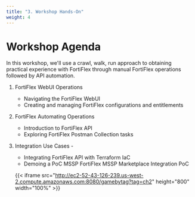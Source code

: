 ```yaml
---
title: "3. Workshop Hands-On"
weight: 4
---
```


# Workshop Agenda

In this workshop, we'll use a crawl, walk, run approach to obtaining practical experience with FortiFlex through manual FortiFlex operations followed by API automation.

1. FortiFlex WebUI Operations
   - Navigating the FortiFlex WebUI 
   - Creating and managing FortiFlex configurations and entitlements
2. FortiFlex Automating Operations
   - Introduction to FortiFlex API
   - Exploring FortiFlex Postman Collection tasks
3. Integration Use Cases - 
   - Integrating FortiFlex API with Terraform IaC
   - Demoing a PoC MSSP FortiFlex MSSP Marketplace Integration PoC

   {{< iframe src="http://ec2-52-43-126-239.us-west-2.compute.amazonaws.com:8080/gamebytag?tag=ch2" height="800" width="100%" >}}